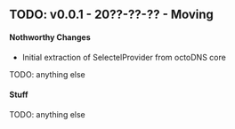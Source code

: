 ## TODO: v0.0.1 - 20??-??-?? - Moving

#### Nothworthy Changes

* Initial extraction of SelectelProvider from octoDNS core

TODO: anything else

#### Stuff

TODO: anything else
